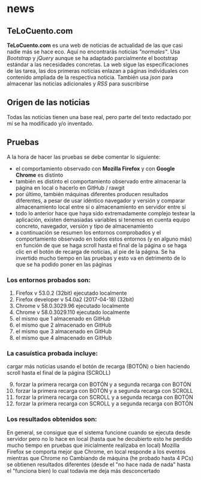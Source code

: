 # news

## TeLoCuento.com

**TeLoCuento.com** es una web de noticias de actualidad de las que casi nadie más se hace eco. Aquí no encontrarás noticias _"normales"_.
Usa _Bootstrap_ y _jQuery_ aunque se ha adaptado parcialmente el bootstrap estándar a las necesidades concretas.
La web sigue las especificaciones de las tarea, las dos primeras noticias enlazan a páginas individuales con contenido ampliada de la respectiva noticia.
También usa _json_ para almacenar las noticias adicionales y _RSS_ para suscribirse

## Origen de las noticias
Todas las noticias tienen una base real, pero parte del texto redactado por mí se ha modificado y/o inventado.

## Pruebas
A la hora de hacer las pruebas se debe comentar lo siguiente:

* el comportamiento observado con **Mozilla Firefox** y con **Google Chrome** es distinto
* también es distinto el comportamiento observado entre almacenar la página en local o hacerlo en GitHub / rawgit
* por último, también máquinas diferentes producen resultados diferentes, a pesar de usar idéntico navegador y versión y comparar almacenamiento local entre sí o almacenamiento en servidor entre sí
* todo lo anterior hace que haya sido extremadamente complejo testear la aplicación, existen demasiadas variables si tenemos en cuenta equipo concreto, navegador, versión y tipo de almacenamiento
* a continuación se resumen los entornos comprobados y el comportamiento observado en todos estos entornos (y en alguno más) en función de que se haga scroll hasta el final de la página o se haga clic en el botón de recarga de noticias, al pie de la página. Se ha invertido mucho tiempo en las pruebas y esto va en detrimento de lo que se ha podido poner en las páginas

### Los entornos probados son:

1. Firefox v 53.0.2 (32bit) ejecutado localmente
2. Firefox developer v 54.0a2 (2017-04-18) (32bit)
3. Chrome v 58.0.3029.96 ejecutado localmente
4. Chrome v 58.0.3029.110 ejecutado localmente 
5. el mismo que 1 almacenado en GitHub
6. el mismo que 2 almacenado en GitHub
7. el mismo que 3 almacenado en GitHub
8. el mismo que 4 almacenado en GitHub

### La casuística probada incluye:

cargar más noticias usando el botón de recarga (BOTÓN) o bien haciendo scroll hasta el final de la página (SCROLL)

9. forzar la primera recarga con BOTÓN y a segunda recarga con BOTÓN
10. forzar la primera recarga con BOTÓN y a segunda recarga con SCROLL
11. forzar la primera recarga con SCROLL y a segunda recarga con BOTÓN
12. forzar la primera recarga con SCROLL y a segunda recarga con BOTÓN

### Los resultados obtenidos son:

En general, se consigue que el sistema funcione cuando se ejecuta desde servidor pero no lo hace en local (hasta que he decubierto esto he perdido mucho tiempo en pruebas que inicialmente realizaba en local)
Mozilla Firefox se comporta mejor que Chrome, en local responde a los eventos mientras que Chrome no
Cambiando de máquina (he probado hasta 4 PCs) se obtienen resultados diferentes (desde el "no hace nada de nada" hasta el "funciona bien) lo cual todavía me deja más desconcertado
